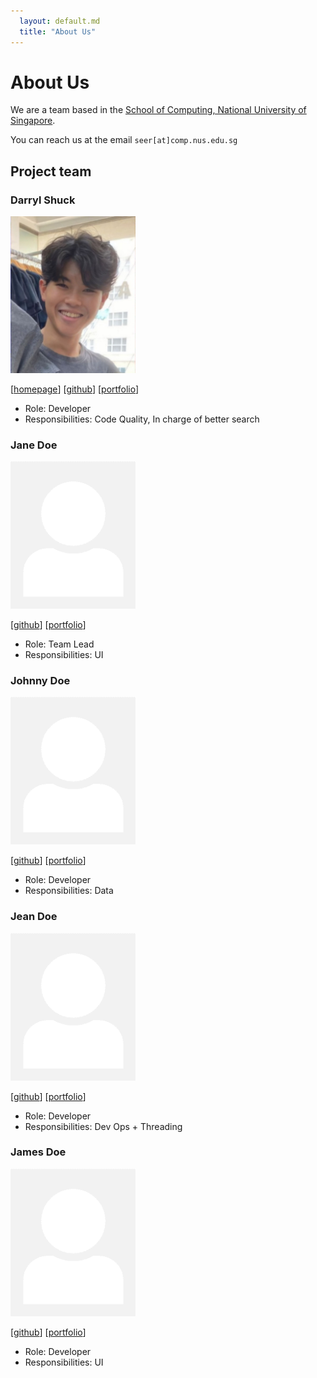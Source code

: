 ```yaml
---
  layout: default.md
  title: "About Us"
---
```


# About Us

We are a team based in the [School of Computing, National University of Singapore](http://www.comp.nus.edu.sg).

You can reach us at the email `seer[at]comp.nus.edu.sg`

## Project team

### Darryl Shuck

<img src="images/shuckycheese.png" width="200px">

[[homepage](http://www.comp.nus.edu.sg/~damithch)]
[[github](https://github.com/shuckycheese)]
[[portfolio](team/shuckycheese)]

* Role: Developer
* Responsibilities: Code Quality, In charge of better search

### Jane Doe

<img src="images/johndoe.png" width="200px">

[[github](http://github.com/johndoe)]
[[portfolio](team/shuckycheese)]

* Role: Team Lead
* Responsibilities: UI

### Johnny Doe

<img src="images/johndoe.png" width="200px">

[[github](http://github.com/johndoe)] [[portfolio](team/shuckycheese)]

* Role: Developer
* Responsibilities: Data

### Jean Doe

<img src="images/johndoe.png" width="200px">

[[github](http://github.com/johndoe)]
[[portfolio](team/shuckycheese)]

* Role: Developer
* Responsibilities: Dev Ops + Threading

### James Doe

<img src="images/johndoe.png" width="200px">

[[github](http://github.com/johndoe)]
[[portfolio](team/shuckycheese)]

* Role: Developer
* Responsibilities: UI
